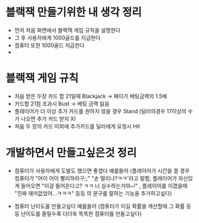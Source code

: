 # 블랙잭 만들기위한 내 생각 정리

- 먼저 처음 화면에서 블랙잭 게임 규칙을 설명한다
- 그 후 사용자에게 1000골드를 지급한다
- 컴퓨터 또한 1000골드 지급한다
- 


# 블랙잭 게임 규칙
- 처음 받은 두장 카드 합 21일때 Blackjack  -> 페이가 베팅금액의 1.5배
- 카드합 21점 초과시 Bust -> 베팅 금액 잃음
- 플레이어가 더 이상 추가 카드를 원하지 않을 경우 Stand (딜러의경우 17이상의 수가 나오면 추가 카드 받지 X)
- 처음 두 장의 카드 이외에 추가카드를 딜러에게 요청시 Hit

# 개발하면서 만들고싶은것 정리
- 컴퓨터가 사용자에게 도발도 했으면 좋겠다
예를들어 (플레이어가 시간을 끌 경우 컴퓨터가 "어이 어이 빨리하라구;;"
"손 떨리나?ㅋㅋ'라고 말함, 플레이어가 자신있게 들어오면 "이걸 들어온다고? ㅋㅋ 너 실수하는거야~!" , 플레이어를 이겼을때 "진짜 재미없었어...ㅋㅋㅋ" 등등 의 문구를 말하는 기능을 추가하고싶다)

- 컴퓨터 난이도를 만들고싶다 
예를들어 (컴퓨터가 이길 확률을 계산할때 그 확률 등등 난이도를 올릴수록 더더욱 똑똑한 컴퓨터를 만들고싶다)